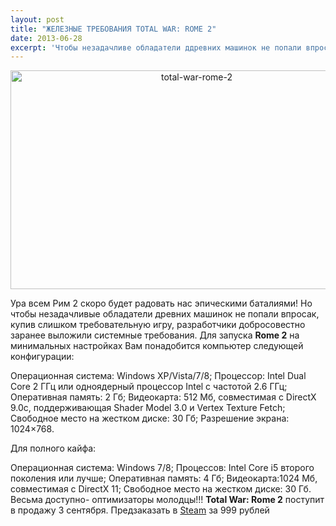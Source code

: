 ```yaml
---
layout: post
title: "ЖЕЛЕЗНЫЕ ТРЕБОВАНИЯ TOTAL WAR: ROME 2"
date: 2013-06-28
excerpt: 'Чтобы незадачливе обладатели ддревних машинок не попали впросак купив слишком требовательную игру разработчики добросовестно заранее выложили системные требования...'
---
```


<p style="text-align: center"><a href="http://gamersoul.ru/wp-content/uploads/2013/04/total-war-rome-2.jpg"><img class="aligncenter size-full wp-image-2171" alt="total-war-rome-2" src="http://gamersoul.ru/wp-content/uploads/2013/04/total-war-rome-2.jpg" width="580" height="350" /></a></p>
Ура всем Рим 2 скоро будет радовать нас эпическими баталиями!
Но чтобы незадачливые обладатели древних машинок не попали впросак, купив слишком требовательную игру, разработчики добросовестно заранее выложили системные требования.
Для запуска <b>Rome 2</b> на минимальных настройках Вам понадобится компьютер следующей конфигурации:

Операционная система: Windows XP/Vista/7/8;
Процессор: Intel Dual Core 2 ГГц или одноядерный процессор Intel с частотой 2.6 ГГц;
Оперативная память: 2 Гб;
Видеокарта: 512 Мб, совместимая с DirectX 9.0c, поддерживающая Shader Model 3.0 и Vertex Texture Fetch;
Свободное место на жестком диске: 30 Гб;
Разрешение экрана: 1024×768.

Для полного кайфа:

Операционная система: Windows 7/8;
Процессов: Intel Core i5 второго поколения или лучше;
Оперативная память: 4 Гб;
Видеокарта:1024 Мб, совместимая с DirectX 11;
Свободное место на жестком диске: 30 Гб.
Весьма доступно- оптимизаторы молодцы!!!
<b>Total War: Rome 2</b> поступит в продажу 3 сентября. Предзаказать в <a href="http://stopgame.ru/click/?http://store.steampowered.com/app/214950/" target="_blank">Steam</a> за 999 рублей